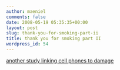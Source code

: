 ```yaml
---
author: maeniel
comments: false
date: 2008-05-19 05:35:35+00:00
layout: post
slug: thank-you-for-smoking-part-ii
title: thank you for smoking part II
wordpress_id: 54
---
```


[another study linking cell phones to damage
](http://www.independent.co.uk/life-style/health-and-wellbeing/health-news/warning-using-a-mobile-phone-while-pregnant-can-seriously-damage-your-baby-830352.html)
